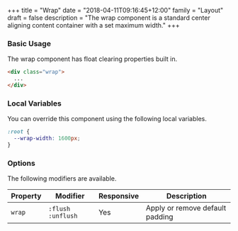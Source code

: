 +++
title = "Wrap"
date = "2018-04-11T09:16:45+12:00"
family = "Layout"
draft = false
description = "The wrap component is a standard center aligning content container with a set maximum width."
+++

### Basic Usage

The wrap component has float clearing properties built in.

```html
<div class="wrap">
  ...
</div>
```

### Local Variables

You can override this component using the following local variables.

```css
:root {
  --wrap-width: 1600px;
}
```

### Options

The following modifiers are available.

<table class="table width:100% table:pile table@sm:unpile">
  <thead>
    <tr>
      <th>
        Property
      </th>
      <th>
        Modifier
      </th>
      <th>
        Responsive
      </th>
      <th>
        Description
      </th>
    </tr>
  </thead>
  <tr>
    <td data-label="Properties">
      <code>wrap</code>
    </td>
    <td data-label="Attributes">
      <code>:flush</code> <code>:unflush</code>
    </td>
    <td data-label="Responsive">
      Yes
    </td>
    <td>
      Apply or remove default padding
    </td>
  </tr>
</table>
